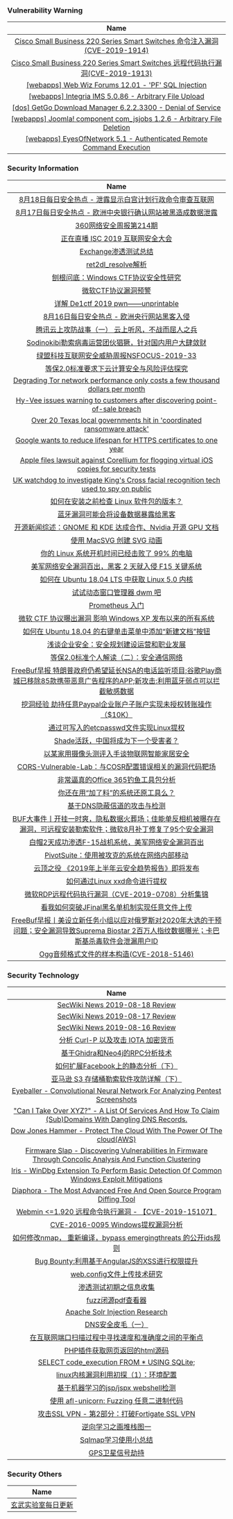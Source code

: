 ###  						       							Vulnerability Warning

|                             Name                             |
| :----------------------------------------------------------: |
|[Cisco Small Business 220 Series Smart Switches 命令注入漏洞(CVE-2019-1914)](https://www.seebug.org/vuldb/ssvid-98059)|
|[Cisco Small Business 220 Series Smart Switches 远程代码执行漏洞(CVE-2019-1913)](https://www.seebug.org/vuldb/ssvid-98058)|
|[[webapps] Web Wiz Forums 12.01 - 'PF' SQL Injection](https://www.exploit-db.com/exploits/47284)|
|[[webapps] Integria IMS 5.0.86 - Arbitrary File Upload](https://www.exploit-db.com/exploits/47283)|
|[[dos] GetGo Download Manager 6.2.2.3300 - Denial of Service](https://www.exploit-db.com/exploits/47282)|
|[[webapps] Joomla! component com_jsjobs 1.2.6 - Arbitrary File Deletion](https://www.exploit-db.com/exploits/47281)|
|[[webapps] EyesOfNetwork 5.1 - Authenticated Remote Command Execution](https://www.exploit-db.com/exploits/47280)|

### 						        							Security Information
|                             Name                                    |
| :----------------------------------------------------------: |
|[8月18日每日安全热点 - 泄露显示白宫计划行政命令审查互联网](https://www.anquanke.com/post/id/184416)|
|[8月17日每日安全热点 - 欧洲中央银行确认网站被黑造成数据泄露](https://www.anquanke.com/post/id/184411)|
|[360网络安全周报第214期](https://www.anquanke.com/post/id/184388)|
|[正在直播  ISC 2019 互联网安全大会](https://www.anquanke.com/post/id/184021)|
|[Exchange渗透测试总结](https://www.anquanke.com/post/id/184342)|
|[ret2dl_resolve解析](https://www.anquanke.com/post/id/184099)|
|[刨根问底：Windows CTF协议安全性研究](https://www.anquanke.com/post/id/184318)|
|[微软CTF协议漏洞预警](https://www.anquanke.com/post/id/184341)|
|[详解 De1ctf 2019 pwn——unprintable](https://www.anquanke.com/post/id/183859)|
|[8月16日每日安全热点 - 欧洲央行网站黑客入侵](https://www.anquanke.com/post/id/184320)|
|[腾讯云上攻防战事（一） 云上听风，不战而屈人之兵](https://www.secpulse.com/archives/110747.html)|
|[Sodinokibi勒索病毒运营团伙猖獗，针对国内用户大肆敛财](https://www.secpulse.com/archives/110711.html)|
|[绿盟科技互联网安全威胁周报NSFOCUS-2019-33](http://blog.nsfocus.net/nsfocus-2019-33/)|
|[等保2.0标准要求下云计算安全与风险评估探究](http://blog.nsfocus.net/%e7%ad%89%e4%bf%9d2-0%e6%a0%87%e5%87%86%e8%a6%81%e6%b1%82%e4%b8%8b%e4%ba%91%e8%ae%a1%e7%ae%97%e5%ae%89%e5%85%a8%e4%b8%8e%e9%a3%8e%e9%99%a9%e8%af%84%e4%bc%b0%e6%8e%a2%e7%a9%b6/)|
|[Degrading Tor network performance only costs a few thousand dollars per month](https://www.zdnet.com/article/degrading-tor-network-performance-only-costs-a-few-thousand-dollars-per-month/#ftag=RSSbaffb68)|
|[Hy-Vee issues warning to customers after discovering point-of-sale breach](https://www.zdnet.com/article/hy-vee-issues-warning-to-customers-after-discovering-point-of-sale-breach/#ftag=RSSbaffb68)|
|[Over 20 Texas local governments hit in 'coordinated ransomware attack'](https://www.zdnet.com/article/at-least-20-texas-local-governments-hit-in-coordinated-ransomware-attack/#ftag=RSSbaffb68)|
|[Google wants to reduce lifespan for HTTPS certificates to one year](https://www.zdnet.com/article/google-wants-to-reduce-lifespan-for-https-certificates-to-one-year/#ftag=RSSbaffb68)|
|[Apple files lawsuit against Corellium for flogging virtual iOS copies for security tests](https://www.zdnet.com/article/apple-files-lawsuit-against-corellium-for-illegally-flogging-virtual-copies-of-ios/#ftag=RSSbaffb68)|
|[UK watchdog to investigate King's Cross facial recognition tech used to spy on public](https://www.zdnet.com/article/uk-watchdog-to-investigate-kings-cross-facial-recognition-tech-use-to-spy-on-public/#ftag=RSSbaffb68)|
|[如何在安装之前检查 Linux 软件包的版本？](https://linux.cn/article-11243-1.html?utm_source=rss&utm_medium=rss)|
|[蓝牙漏洞可能会将设备数据暴露给黑客](https://linux.cn/article-11242-1.html?utm_source=rss&utm_medium=rss)|
|[开源新闻综述：GNOME 和 KDE 达成合作、Nvidia 开源 GPU 文档](https://linux.cn/article-11241-1.html?utm_source=rss&utm_medium=rss)|
|[使用 MacSVG 创建 SVG 动画](https://linux.cn/article-11239-1.html?utm_source=rss&utm_medium=rss)|
|[你的 Linux 系统开机时间已经击败了 99% 的电脑](https://linux.cn/article-11238-1.html?utm_source=rss&utm_medium=rss)|
|[美军网络安全漏洞百出，黑客 2 天就入侵 F15 关键系统](https://linux.cn/article-11237-1.html?utm_source=rss&utm_medium=rss)|
|[如何在 Ubuntu 18.04 LTS 中获取 Linux 5.0 内核](https://linux.cn/article-11236-1.html?utm_source=rss&utm_medium=rss)|
|[试试动态窗口管理器 dwm 吧](https://linux.cn/article-11235-1.html?utm_source=rss&utm_medium=rss)|
|[Prometheus 入门](https://linux.cn/article-11234-1.html?utm_source=rss&utm_medium=rss)|
|[微软 CTF 协议曝出漏洞 影响 Windows XP 发布以来的所有系统](https://linux.cn/article-11233-1.html?utm_source=rss&utm_medium=rss)|
|[如何在 Ubuntu 18.04 的右键单击菜单中添加“新建文档”按钮](https://linux.cn/article-11232-1.html?utm_source=rss&utm_medium=rss)|
|[浅谈企业安全：安全规划建设运营和职业发展](https://www.freebuf.com/articles/es/210925.html)|
|[等保2.0标准个人解读（二）：安全通信网络](https://www.freebuf.com/articles/security-management/209588.html)|
|[FreeBuf早报  特朗普政府仍希望延长NSA的电话监听项目;谷歌Play商城已移除85款携带恶意广告程序的APP;新攻击:利用蓝牙弱点可以拦截敏感数据](https://www.freebuf.com/news/211727.html)|
|[挖洞经验  劫持任意Paypal企业账户子账户实现未授权转账操作（$10K）](https://www.freebuf.com/vuls/210669.html)|
|[通过可写入的etcpasswd文件实现Linux提权](https://www.freebuf.com/articles/system/210425.html)|
|[Shade活跃，中国将成为下一个受害者？](https://www.freebuf.com/articles/system/210577.html)|
|[以某家用摄像头测评入手谈物联网智能家居安全](https://www.freebuf.com/articles/terminal/207584.html)|
|[CORS-Vulnerable-Lab：与COSR配置错误相关的漏洞代码靶场](https://www.freebuf.com/sectool/209605.html)|
|[非常逼真的Office 365钓鱼工具包分析](https://www.freebuf.com/sectool/209583.html)|
|[你还在用“加了料”的系统还原工具么？](https://www.freebuf.com/articles/paper/210685.html)|
|[基于DNS隐蔽信道的攻击与检测](https://www.freebuf.com/articles/database/210250.html)|
|[BUF大事件丨开挂一时爽，隐私数据火葬场；佳能单反相机被曝存在漏洞，可远程安装勒索软件；微软8月补丁修复了95个安全漏洞](https://www.freebuf.com/news/211638.html)|
|[白帽2天成功渗透F-15战机系统，美军网络安全漏洞百出](https://www.freebuf.com/news/211664.html)|
|[PivotSuite：使用被攻克的系统在网络内部移动](https://www.freebuf.com/sectool/208966.html)|
|[云顶之役 《2019年上半年云安全趋势报告》即将发布](https://www.freebuf.com/articles/paper/211311.html)|
|[如何通过Linux xxd命令进行提权](https://www.freebuf.com/articles/system/209638.html)|
|[微软RDP远程代码执行漏洞（CVE-2019-0708）分析集锦](https://www.freebuf.com/vuls/205380.html)|
|[看我如何突破JFinal黑名单机制实现任意文件上传](https://www.freebuf.com/vuls/211327.html)|
|[FreeBuf早报丨美设立新任务小组以应对俄罗斯对2020年大选的干预问题；安全漏洞导致Suprema Biostar 2百万人指纹数据曝光；卡巴斯基杀毒软件会泄漏用户ID](https://www.freebuf.com/news/211566.html)|
|[Ogg音频格式文件的样本构造(CVE-2018-5146)](https://www.freebuf.com/vuls/210040.html)|

### 						        							Security  Technology
|                             Name                                    |
| :----------------------------------------------------------: |
|[SecWiki News 2019-08-18 Review](http://www.sec-wiki.com/?2019-08-18)|
|[SecWiki News 2019-08-17 Review](http://www.sec-wiki.com/?2019-08-17)|
|[SecWiki News 2019-08-16 Review](http://www.sec-wiki.com/?2019-08-16)|
|[分析 Curl-P 以及攻击 IOTA 加密货币](https://paper.seebug.org/1015/)|
|[基于Ghidra和Neo4j的RPC分析技术](https://www.4hou.com/technology/19730.html)|
|[如何扩展Facebook上的静态分析（下）](https://www.4hou.com/technology/19612.html)|
|[亚马逊 S3 存储桶勒索软件攻防详解（下）](https://www.4hou.com/technology/19659.html)|
|[Eyeballer - Convolutional Neural Network For Analyzing Pentest Screenshots](http://www.kitploit.com/2019/08/eyeballer-convolutional-neural-network.html)|
|["Can I Take Over XYZ?" - A List Of Services And How To Claim (Sub)Domains With Dangling DNS Records.](http://www.kitploit.com/2019/08/can-i-take-over-xyz-list-of-services.html)|
|[Dow Jones Hammer - Protect The Cloud With The Power Of The cloud(AWS)](http://www.kitploit.com/2019/08/dow-jones-hammer-protect-cloud-with.html)|
|[Firmware Slap - Discovering Vulnerabilities In Firmware Through Concolic Analysis And Function Clustering](http://www.kitploit.com/2019/08/firmware-slap-discovering.html)|
|[Iris - WinDbg Extension To Perform Basic Detection Of Common Windows Exploit Mitigations](http://www.kitploit.com/2019/08/iris-windbg-extension-to-perform-basic.html)|
|[Diaphora - The Most Advanced Free And Open Source Program Diffing Tool](http://www.kitploit.com/2019/08/diaphora-most-advanced-free-and-open.html)|
|[Webmin <=1.920 远程命令执行漏洞 - 【CVE-2019-15107】](http://xz.aliyun.com/t/6040)|
|[CVE-2016-0095 Windows提权漏洞分析](http://xz.aliyun.com/t/6008)|
|[如何修改nmap， 重新编译，bypass emergingthreats 的公开ids规则](http://xz.aliyun.com/t/6002)|
|[Bug Bounty:利用基于AngularJS的XSS进行权限提升](http://xz.aliyun.com/t/6019)|
|[web.config文件上传技术研究](http://xz.aliyun.com/t/6037)|
|[渗透测试初期之信息收集](http://xz.aliyun.com/t/6000)|
|[fuzz闭源pdf查看器](http://xz.aliyun.com/t/6003)|
|[Apache Solr Injection Research](http://xz.aliyun.com/t/6014)|
|[DNS安全皮毛（一）](http://xz.aliyun.com/t/5991)|
|[在互联网端口扫描过程中寻找速度和准确度之间的平衡点](http://xz.aliyun.com/t/6001)|
|[PHP插件获取网页返回的html源码](http://xz.aliyun.com/t/5996)|
|[SELECT code_execution FROM * USING SQLite;](http://xz.aliyun.com/t/5998)|
|[linux内核漏洞利用初探（1）：环境配置](http://xz.aliyun.com/t/6009)|
|[基于机器学习的jsp/jspx webshell检测](http://xz.aliyun.com/t/5994)|
|[使用 afl-unicorn: Fuzzing 任意二进制代码](http://xz.aliyun.com/t/5968)|
|[攻击SSL VPN - 第2部分：打破Fortigate SSL VPN](http://xz.aliyun.com/t/5988)|
|[逆向学习之画堆栈图一](http://xz.aliyun.com/t/5972)|
|[Sqlmap学习使用小总结](http://xz.aliyun.com/t/5982)|
|[GPS卫星信号劫持](http://xz.aliyun.com/t/5955)|

### 						        							Security  Others
|                             Name                                    |
| :----------------------------------------------------------: |
|[玄武实验室每日更新](https://weibo.com/p/1006065582522936/wenzhang?from=page_100606_profile&wvr=6&mod=wenzhangmore)|


